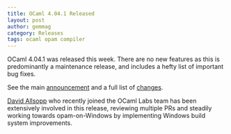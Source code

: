 ```yaml
---
title: OCaml 4.04.1 Released
layout: post
author: gemmag
category: Releases
tags: ocaml opam compiler
---
```


OCaml 4.04.1 was released this week. There are no new features as this is predominantly a maintenance release, and includes a hefty list of important bug fixes.

See the main
[announcement](https://sympa.inria.fr/sympa/arc/caml-list/2017-04/msg00054.html)
and a full list of
[changes](https://caml.inria.fr/pub/distrib/ocaml-4.04/notes/Changes).

[David Allsopp](https://github.com/dra27) who recently joined the OCaml Labs team has been extensively involved in this release, reviewing multiple PRs and steadily working towards opam-on-Windows by implementing Windows build system improvements.
